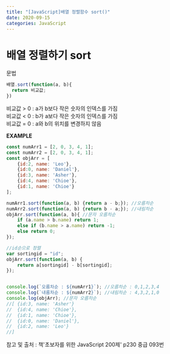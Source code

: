```yaml
---
title: "[JavaScript]배열 정렬함수 sort()"
date: 2020-09-15
categories: JavaScript
---
```


배열 정렬하기 sort
=================

문법
```javascript
배열.sort(function(a, b){
  return 비교값;
})
```
비교값 > 0 : a가 b보다 작은 숫자의 인덱스를 가짐<br>
비교값 < 0 : b가 a보다 작은 숫자의 인덱스를 가짐<br>
비교값 = 0 : a와 b의 위치를 변경하지 않음<br>

**EXAMPLE**
```javascript
const numArr1 = [2, 0, 3, 4, 1];
const numArr2 = [2, 0, 3, 4, 1];
const objArr = [
    {id:2, name: 'Leo'},
    {id:0, name: 'Daniel'},
    {id:3, name: 'Asher'},
    {id:4, name: 'Chioe'},
    {id:1, name: 'Chioe'}
];

numArr1.sort(function(a, b) {return a - b;}); //오름차순 
numArr2.sort(function(a, b) {return b - a;}); //내림차순
objArr.sort(function(a, b){ //문자 오름차순
    if (a.name > b.name) return 1;
    else if (b.name > a.name) return -1;
    else return 0;
});

//id순으로 정렬
var sortingid = "id";
objArr.sort(function(a, b) {
    return a[sortingid] - b[sortingid];
}); 


console.log(`오름차순 : ${numArr1}`); //오름차순 : 0,1,2,3,4
console.log(`내름차순 : ${numArr2}`); //내림차순 : 4,3,2,1,0
console.log(objArr); //문자 오름차순
//[ {id:3, name: 'Asher'}
//  {id:4, name: 'Chioe'},
//  {id:1, name: 'Chioe'},
//  {id:0, name: 'Daniel'},
//  {id:2, name: 'Leo'}
//]
```

참고 및 출처 : 책'초보자를 위한 JavaScript 200제' p230 중급 093번


